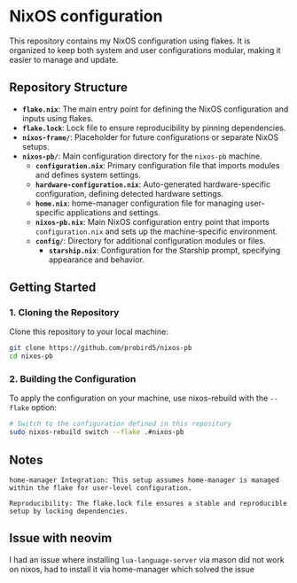 
# NixOS configuration

This repository contains my NixOS configuration using flakes. It is organized to keep both system and user configurations modular, making it easier to manage and update.

## Repository Structure

- **`flake.nix`**: The main entry point for defining the NixOS configuration and inputs using flakes.
- **`flake.lock`**: Lock file to ensure reproducibility by pinning dependencies.
- **`nixos-frame/`**: Placeholder for future configurations or separate NixOS setups.
- **`nixos-pb/`**: Main configuration directory for the `nixos-pb` machine.
  - **`configuration.nix`**: Primary configuration file that imports modules and defines system settings.
  - **`hardware-configuration.nix`**: Auto-generated hardware-specific configuration, defining detected hardware settings.
  - **`home.nix`**: home-manager configuration file for managing user-specific applications and settings.
  - **`nixos-pb.nix`**: Main NixOS configuration entry point that imports `configuration.nix` and sets up the machine-specific environment.
  - **`config/`**: Directory for additional configuration modules or files.
    - **`starship.nix`**: Configuration for the Starship prompt, specifying appearance and behavior.

## Getting Started

### 1. Cloning the Repository

Clone this repository to your local machine:

```bash
git clone https://github.com/probird5/nixos-pb
cd nixos-pb
```

### 2. Building the Configuration

To apply the configuration on your machine, use nixos-rebuild with the `--flake` option:

```bash
# Switch to the configuration defined in this repository
sudo nixos-rebuild switch --flake .#nixos-pb
```

## Notes

    home-manager Integration: This setup assumes home-manager is managed within the flake for user-level configuration.

    Reproducibility: The flake.lock file ensures a stable and reproducible setup by locking dependencies.

## Issue with neovim
I had an issue where installing `lua-language-server` via mason did not work on nixos, had to install it via home-manager which solved the issue
